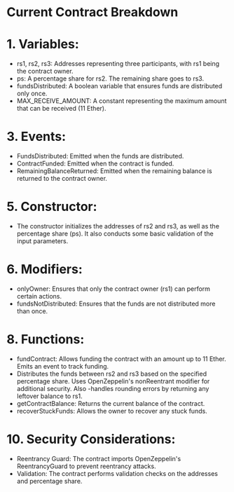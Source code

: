 # Current Contract Breakdown

# 1. Variables:
- rs1, rs2, rs3: Addresses representing three participants, with rs1 being the contract owner.
- ps: A percentage share for rs2. The remaining share goes to rs3.
- fundsDistributed: A boolean variable that ensures funds are distributed only once.
- MAX_RECEIVE_AMOUNT: A constant representing the maximum amount that can be received (11 Ether).

# 3. Events:
- FundsDistributed: Emitted when the funds are distributed.
- ContractFunded: Emitted when the contract is funded.
- RemainingBalanceReturned: Emitted when the remaining balance is returned to the contract owner.

# 5. Constructor:
- The constructor initializes the addresses of rs2 and rs3, as well as the percentage share (ps). It also conducts some basic validation of the input parameters.

# 6. Modifiers:
- onlyOwner: Ensures that only the contract owner (rs1) can perform certain actions.
- fundsNotDistributed: Ensures that the funds are not distributed more than once.

# 8. Functions:
- fundContract: Allows funding the contract with an amount up to 11 Ether. Emits an event to track funding.
- Distributes the funds between rs2 and rs3 based on the specified percentage share. Uses OpenZeppelin's nonReentrant modifier for additional security. Also -handles rounding errors by returning any leftover balance to rs1.
- getContractBalance: Returns the current balance of the contract.
- recoverStuckFunds: Allows the owner to recover any stuck funds.

# 10. Security Considerations:
- Reentrancy Guard: The contract imports OpenZeppelin's ReentrancyGuard to prevent reentrancy attacks.
- Validation: The contract performs validation checks on the addresses and percentage share.
